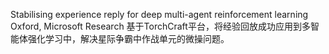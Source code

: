 Stabilising experience reply for deep multi-agent reinforcement learning
Oxford, Microsoft Research
基于TorchCraft平台，将经验回放成功应用到多智能体强化学习中，解决星际争霸中作战单元的微操问题。
